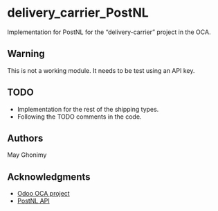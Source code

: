 # delivery_carrier_PostNL
Implementation for PostNL for the “delivery-carrier” project in the OCA.

## Warning

This is not a working module. It needs to be test using an API key.

## TODO

* Implementation for the rest of the shipping types.
* Following the TODO comments in the code.

## Authors
May Ghonimy

## Acknowledgments

* [Odoo OCA project](https://github.com/OCA/delivery-carrier/tree/12.0)
* [PostNL API](https://developer.postnl.nl/#/All)

